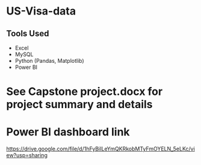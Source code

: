 # US-Visa-data
## Tools Used
- Excel
- MySQL
- Python (Pandas, Matplotlib)
- Power BI

# See Capstone project.docx for project summary and details

# Power BI dashboard link 
https://drive.google.com/file/d/1hFyBiILeYmQKRkobMTyFmOYELN_5eLKc/view?usp=sharing


